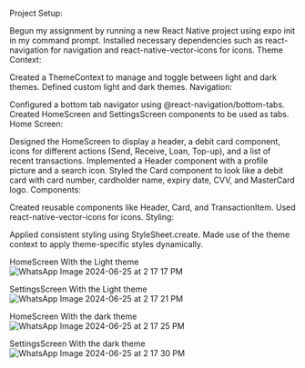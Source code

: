 Project Setup:

Begun my assignment by running a new React Native project using expo init in my command prompt.
Installed necessary dependencies such as react-navigation for navigation and react-native-vector-icons for icons.
Theme Context:

Created a ThemeContext to manage and toggle between light and dark themes.
Defined custom light and dark themes.
Navigation:

Configured a bottom tab navigator using @react-navigation/bottom-tabs.
Created HomeScreen and SettingsScreen components to be used as tabs.
Home Screen:

Designed the HomeScreen to display a header, a debit card component, icons for different actions (Send, Receive, Loan, Top-up), and a list of recent transactions.
Implemented a Header component with a profile picture and a search icon.
Styled the Card component to look like a debit card with card number, cardholder name, expiry date, CVV, and MasterCard logo.
Components:

Created reusable components like Header, Card, and TransactionItem.
Used react-native-vector-icons for icons.
Styling:

Applied consistent styling using StyleSheet.create.
Made use of the theme context to apply theme-specific styles dynamically.


HomeScreen With the Light theme
![WhatsApp Image 2024-06-25 at 2 17 17 PM](https://github.com/Gabby-OG/-rn-assignment5-11222970/assets/148434566/54837e73-ae06-4d00-b4a8-81c65c4b7557)

SettingsScreen With the Light theme
![WhatsApp Image 2024-06-25 at 2 17 21 PM](https://github.com/Gabby-OG/-rn-assignment5-11222970/assets/148434566/5e517774-f629-40ba-94fb-9f5f1e6a6e7b)


HomeScreen With the dark theme
![WhatsApp Image 2024-06-25 at 2 17 25 PM](https://github.com/Gabby-OG/-rn-assignment5-11222970/assets/148434566/a692cf2e-b23e-48cf-b464-4eb392ed78ec)


SettingsScreen With the dark theme
![WhatsApp Image 2024-06-25 at 2 17 30 PM](https://github.com/Gabby-OG/-rn-assignment5-11222970/assets/148434566/5db2f666-8351-4bf6-9c5b-4bbc3d38c45e)


